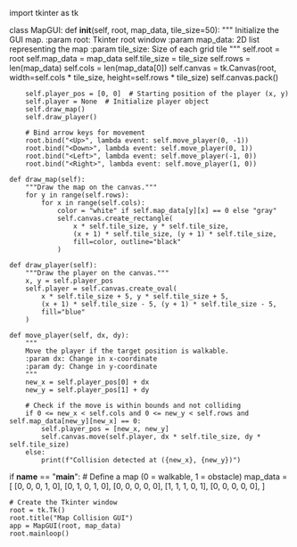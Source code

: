import tkinter as tk

class MapGUI:
    def __init__(self, root, map_data, tile_size=50):
        """
        Initialize the GUI map.
        :param root: Tkinter root window
        :param map_data: 2D list representing the map
        :param tile_size: Size of each grid tile
        """
        self.root = root
        self.map_data = map_data
        self.tile_size = tile_size
        self.rows = len(map_data)
        self.cols = len(map_data[0])
        self.canvas = tk.Canvas(root, width=self.cols * tile_size, height=self.rows * tile_size)
        self.canvas.pack()

        self.player_pos = [0, 0]  # Starting position of the player (x, y)
        self.player = None  # Initialize player object
        self.draw_map()
        self.draw_player()

        # Bind arrow keys for movement
        root.bind("<Up>", lambda event: self.move_player(0, -1))
        root.bind("<Down>", lambda event: self.move_player(0, 1))
        root.bind("<Left>", lambda event: self.move_player(-1, 0))
        root.bind("<Right>", lambda event: self.move_player(1, 0))

    def draw_map(self):
        """Draw the map on the canvas."""
        for y in range(self.rows):
            for x in range(self.cols):
                color = "white" if self.map_data[y][x] == 0 else "gray"
                self.canvas.create_rectangle(
                    x * self.tile_size, y * self.tile_size,
                    (x + 1) * self.tile_size, (y + 1) * self.tile_size,
                    fill=color, outline="black"
                )

    def draw_player(self):
        """Draw the player on the canvas."""
        x, y = self.player_pos
        self.player = self.canvas.create_oval(
            x * self.tile_size + 5, y * self.tile_size + 5,
            (x + 1) * self.tile_size - 5, (y + 1) * self.tile_size - 5,
            fill="blue"
        )

    def move_player(self, dx, dy):
        """
        Move the player if the target position is walkable.
        :param dx: Change in x-coordinate
        :param dy: Change in y-coordinate
        """
        new_x = self.player_pos[0] + dx
        new_y = self.player_pos[1] + dy

        # Check if the move is within bounds and not colliding
        if 0 <= new_x < self.cols and 0 <= new_y < self.rows and self.map_data[new_y][new_x] == 0:
            self.player_pos = [new_x, new_y]
            self.canvas.move(self.player, dx * self.tile_size, dy * self.tile_size)
        else:
            print(f"Collision detected at ({new_x}, {new_y})")


if __name__ == "__main__":
    # Define a map (0 = walkable, 1 = obstacle)
    map_data = [
        [0, 0, 0, 1, 0],
        [0, 1, 0, 1, 0],
        [0, 0, 0, 0, 0],
        [1, 1, 1, 0, 1],
        [0, 0, 0, 0, 0],
    ]

    # Create the Tkinter window
    root = tk.Tk()
    root.title("Map Collision GUI")
    app = MapGUI(root, map_data)
    root.mainloop()
